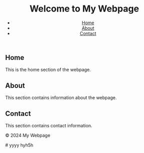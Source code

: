 <!DOCTYPE html>
<html lang="en">
<head>
   <meta charset="UTF-8">
   <meta name="viewport" content="width=device-width, initial-scale=1.0">
   <title>Sample HTML Webpage</title>
</head>
<body>
   <header>
       <h1>Welcome to My Webpage</h1>
       <nav>
           <ul>
               <li><a href="#home">Home</a></li>
               <li><a href="#about">About</a></li>
               <li><a href="#contact">Contact</a></li>
           </ul>
       </nav>
   </header>
   <main>
       <section id="home">
           <h2>Home</h2>
           <p>This is the home section of the webpage.</p>
       </section>
       <section id="about">
           <h2>About</h2>
           <p>This section contains information about the webpage.</p>
       </section>
       <section id="contact">
           <h2>Contact</h2>
           <p>This section contains contact information.</p>
       </section>
   </main>
   <footer>
       <p>© 2024 My Webpage</p>
   </footer>
</body>
</html># yyyy
hyh5h

